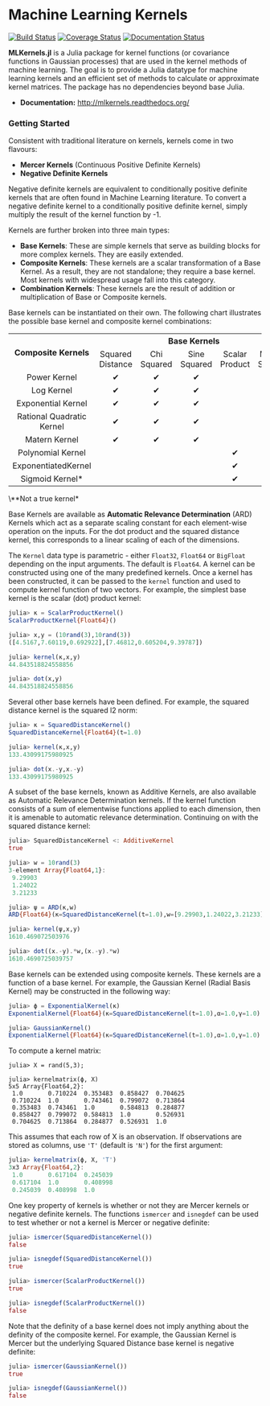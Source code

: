 # Machine Learning Kernels

[![Build Status](https://travis-ci.org/trthatcher/MLKernels.jl.svg?branch=master)](https://travis-ci.org/trthatcher/MLKernels.jl)
[![Coverage Status](https://coveralls.io/repos/trthatcher/MLKernels.jl/badge.svg)](https://coveralls.io/r/trthatcher/MLKernels.jl)
[![Documentation Status](https://readthedocs.org/projects/mlkernels/badge/?version=latest)](http://mlkernels.readthedocs.org/en/latest/?badge=latest)

**MLKernels.jl** is a Julia package for kernel functions (or covariance functions in Gaussian 
processes) that are used in the kernel methods of machine learning. The goal is to provide a Julia
datatype for machine learning kernels and an efficient set of methods to calculate or approximate 
kernel matrices. The package has no dependencies beyond base Julia.

 - **Documentation:** http://mlkernels.readthedocs.org/

### Getting Started

Consistent with traditional literature on kernels, kernels come in two flavours:
 - **Mercer Kernels** (Continuous Positive Definite Kernels)
 - **Negative Definite Kernels**

Negative definite kernels are equivalent to conditionally positive definite kernels that are often found in Machine Learning literature. To convert a negative definite kernel to a conditionally positive definite kernel, simply multiply the result of the kernel function by -1.

Kernels are further broken into three main types:

 - **Base Kernels**: These are simple kernels that serve as building blocks for more complex kernels. They are easily extended.
 - **Composite Kernels**: These kernels are a scalar transformation of a Base Kernel. As a result, they are not standalone; they require a base kernel. Most kernels with widespread usage fall into this category.
 - **Combination Kernels**: These kernels are the result of addition or multiplication of Base or Composite kernels.

Base kernels can be instantiated on their own. The following chart illustrates the possible base kernel and composite kernel combinations:

<table>
  <tr>
    <th rowspan="2">Composite Kernels</th>
    <th align="center" colspan="5">Base Kernels</th>
  </tr>
  <tr>
    <td align="center">Squared Distance</td>
    <td align="center">Chi Squared</td>
    <td align="center">Sine Squared</td>
    <td align="center">Scalar Product</td>
    <td align="center">Mercer Sigmoid</td>
  </tr>
  <tr>
    <td align="center">Power Kernel</td>
    <td align="center">&#10004;</td>
    <td align="center">&#10004;</td>
    <td align="center">&#10004;</td>
    <td align="center"></td>
    <td align="center"></td>
  </tr>
  <tr>
    <td align="center">Log Kernel</td>
    <td align="center">&#10004;</td>
    <td align="center">&#10004;</td>
    <td align="center">&#10004;</td>
    <td align="center"></td>
    <td align="center"></td>
  </tr>
  <tr>
    <td align="center">Exponential Kernel</td>
    <td align="center">&#10004;</td>
    <td align="center">&#10004;</td>
    <td align="center">&#10004;</td>
    <td align="center"></td>
    <td align="center"></td>
  </tr>
  <tr>
    <td align="center">Rational Quadratic Kernel</td>
    <td align="center">&#10004;</td>
    <td align="center">&#10004;</td>
    <td align="center">&#10004;</td>
    <td align="center"></td>
    <td align="center"></td>
  </tr>
  <tr>
    <td align="center">Matern Kernel</td>
    <td align="center">&#10004;</td>
    <td align="center">&#10004;</td>
    <td align="center">&#10004;</td>
    <td align="center"></td>
    <td align="center"></td>
  </tr>
  <tr>
    <td align="center">Polynomial Kernel</td>
    <td align="center"></td>
    <td align="center"></td>
    <td align="center"></td>
    <td align="center">&#10004;</td>
    <td align="center">&#10004;</td>
  </tr>
  <tr>
    <td align="center">ExponentiatedKernel</td>
    <td align="center"></td>
    <td align="center"></td>
    <td align="center"></td>
    <td align="center">&#10004;</td>
    <td align="center">&#10004;</td>
  </tr>
  <tr>
    <td align="center">Sigmoid Kernel*</td>
    <td align="center"></td>
    <td align="center"></td>
    <td align="center"></td>
    <td align="center">&#10004;</td>
    <td align="center">&#10004;</td>
  </tr>
</table>
\**Not a true kernel*

Base Kernels are available as **Automatic Relevance Determination** (ARD) Kernels which act as a separate scaling constant for each element-wise operation on the inputs. For the dot product and the squared distance kernel, this corresponds to a linear scaling of each of the dimensions.

The `Kernel` data type is parametric - either `Float32`, `Float64` or `BigFloat` depending on the input arguments. The default is `Float64`. A kernel can be constructed using one of the many predefined kernels. Once a kernel has been constructed, it can be passed to the `kernel` function and used to compute kernel function of two vectors. For example, the simplest base kernel is the scalar (dot) product kernel:

```julia
julia> κ = ScalarProductKernel()
ScalarProductKernel{Float64}()

julia> x,y = (10rand(3),10rand(3))
([4.5167,7.60119,0.692922],[7.46812,0.605204,9.39787])

julia> kernel(κ,x,y)
44.843518824558856

julia> dot(x,y)
44.843518824558856
```

Several other base kernels have been defined. For example, the squared distance kernel is the squared l2 norm:

```julia
julia> κ = SquaredDistanceKernel()
SquaredDistanceKernel{Float64}(t=1.0)

julia> kernel(κ,x,y)
133.43099175980925

julia> dot(x.-y,x.-y)
133.43099175980925
```
A subset of the base kernels, known as Additive Kernels, are also available as Automatic Relevance Determination kernels. If the kernel function consists of a sum of elementwise functions applied to each dimension, then it is amenable to automatic relevance determination. Continuing on with the squared distance kernel:

```julia
julia> SquaredDistanceKernel <: AdditiveKernel
true

julia> w = 10rand(3)
3-element Array{Float64,1}:
 9.29903
 1.24022
 3.21233

julia> ψ = ARD(κ,w)
ARD{Float64}(κ=SquaredDistanceKernel(t=1.0),w=[9.29903,1.24022,3.21233])

julia> kernel(ψ,x,y)
1610.469072503976

julia> dot((x.-y).*w,(x.-y).*w)
1610.4690725039757
```

Base kernels can be extended using composite kernels. These kernels are a function of a base kernel. For example, the Gaussian Kernel (Radial Basis Kernel) may be constructed in the following way:

```julia
julia> ϕ = ExponentialKernel(κ)
ExponentialKernel{Float64}(κ=SquaredDistanceKernel(t=1.0),α=1.0,γ=1.0)

julia> GaussianKernel()
ExponentialKernel{Float64}(κ=SquaredDistanceKernel(t=1.0),α=1.0,γ=1.0)
```

To compute a kernel matrix:

```
julia> X = rand(5,3);

julia> kernelmatrix(ϕ, X)
5x5 Array{Float64,2}:
 1.0       0.710224  0.353483  0.858427  0.704625
 0.710224  1.0       0.743461  0.799072  0.713864
 0.353483  0.743461  1.0       0.584813  0.284877
 0.858427  0.799072  0.584813  1.0       0.526931
 0.704625  0.713864  0.284877  0.526931  1.0     
```

This assumes that each row of X is an observation. If observations are stored as columns, use `'T'` (default is `'N'`) for the first argument:

```julia
julia> kernelmatrix(ϕ, X, 'T')
3x3 Array{Float64,2}:
 1.0       0.617104  0.245039
 0.617104  1.0       0.408998
 0.245039  0.408998  1.0   
```

One key property of kernels is whether or not they are Mercer kernels or negative definite kernels. The functions `ismercer` and `isnegdef` can be used to test whether or not a kernel is Mercer or negative definite:

```julia
julia> ismercer(SquaredDistanceKernel())
false

julia> isnegdef(SquaredDistanceKernel())
true

julia> ismercer(ScalarProductKernel())
true

julia> isnegdef(ScalarProductKernel())
false
```

Note that the definity of a base kernel does not imply anything about the definity of the composite kernel. For example, the Gaussian Kernel is Mercer but the underlying Squared Distance base kernel is negative definite:

```julia
julia> ismercer(GaussianKernel())
true

julia> isnegdef(GaussianKernel())
false
```
